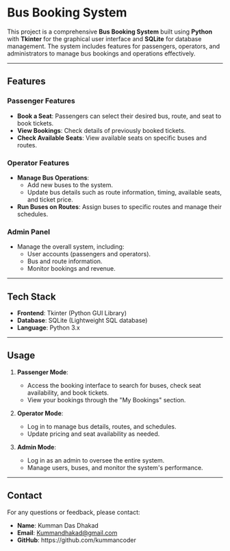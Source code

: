 # Bus Booking System

This project is a comprehensive **Bus Booking System** built using **Python** with **Tkinter** for the graphical user interface and **SQLite** for database management. The system includes features for passengers, operators, and administrators to manage bus bookings and operations effectively.

---

## Features

### Passenger Features

- **Book a Seat**: Passengers can select their desired bus, route, and seat to book tickets.
- **View Bookings**: Check details of previously booked tickets.
- **Check Available Seats**: View available seats on specific buses and routes.

### Operator Features

- **Manage Bus Operations**:
  - Add new buses to the system.
  - Update bus details such as route information, timing, available seats, and ticket price.
- **Run Buses on Routes**: Assign buses to specific routes and manage their schedules.

### Admin Panel

- Manage the overall system, including:
  - User accounts (passengers and operators).
  - Bus and route information.
  - Monitor bookings and revenue.

---

## Tech Stack

- **Frontend**: Tkinter (Python GUI Library)
- **Database**: SQLite (Lightweight SQL database)
- **Language**: Python 3.x

---

## Usage

1. **Passenger Mode**:

   - Access the booking interface to search for buses, check seat availability, and book tickets.
   - View your bookings through the "My Bookings" section.

2. **Operator Mode**:

   - Log in to manage bus details, routes, and schedules.
   - Update pricing and seat availability as needed.

3. **Admin Mode**:

   - Log in as an admin to oversee the entire system.
   - Manage users, buses, and monitor the system's performance.

---

## Contact

For any questions or feedback, please contact:

- **Name**: Kumman Das Dhakad
- **Email**: [Kummandhakad@gmail.com](mailto\:Kummandhakad@gmail.com) 
- **GitHub**: https\://github.com/kummancoder

